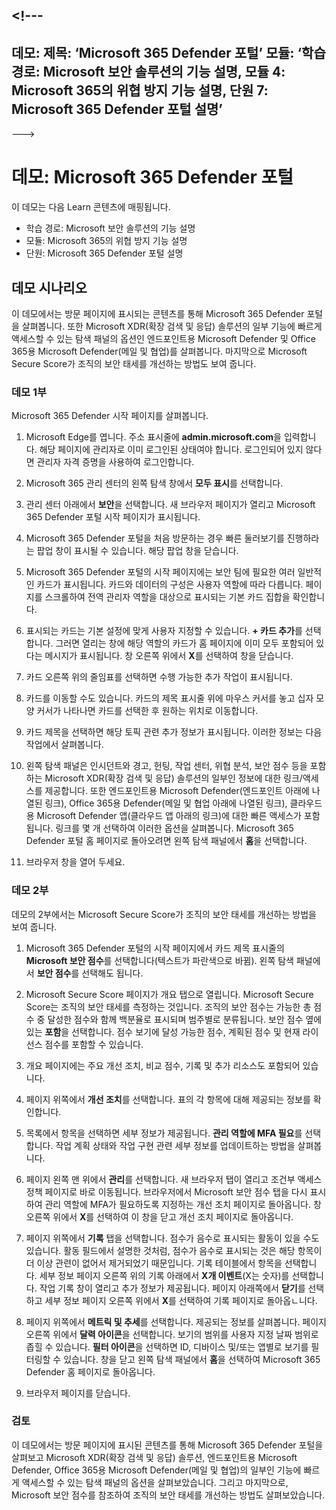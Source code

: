 <a name="---"></a><!---
---
데모: 제목: ‘Microsoft 365 Defender 포털’ 모듈: ‘학습 경로: Microsoft 보안 솔루션의 기능 설명, 모듈 4: Microsoft 365의 위협 방지 기능 설명, 단원 7: Microsoft 365 Defender 포털 설명’
---
--->

# <a name="demo-the-microsoft-365-defender-portal"></a>데모: Microsoft 365 Defender 포털

이 데모는 다음 Learn 콘텐츠에 매핑됩니다.

- 학습 경로: Microsoft 보안 솔루션의 기능 설명
- 모듈: Microsoft 365의 위협 방지 기능 설명
- 단원: Microsoft 365 Defender 포털 설명

## <a name="demo-scenario"></a>데모 시나리오

이 데모에서는 방문 페이지에 표시되는 콘텐츠를 통해 Microsoft 365 Defender 포털을 살펴봅니다. 또한 Microsoft XDR(확장 검색 및 응답) 솔루션의 일부 기능에 빠르게 액세스할 수 있는 탐색 패널의 옵션인 엔드포인트용 Microsoft Defender 및 Office 365용 Microsoft Defender(메일 및 협업)를 살펴봅니다.  마지막으로 Microsoft Secure Score가 조직의 보안 태세를 개선하는 방법도 보여 줍니다.

### <a name="demo-part-1"></a>데모 1부

Microsoft 365 Defender 시작 페이지를 살펴봅니다.

1. Microsoft Edge를 엽니다. 주소 표시줄에 **admin.microsoft.com**을 입력합니다.  해당 페이지에 관리자로 이미 로그인된 상태여야 합니다.  로그인되어 있지 않다면 관리자 자격 증명을 사용하여 로그인합니다.

1. Microsoft 365 관리 센터의 왼쪽 탐색 창에서 **모두 표시**를 선택합니다.

1. 관리 센터 아래에서 **보안**을 선택합니다.  새 브라우저 페이지가 열리고 Microsoft 365 Defender 포털 시작 페이지가 표시됩니다.  

1. Microsoft 365 Defender 포털을 처음 방문하는 경우 빠른 둘러보기를 진행하라는 팝업 창이 표시될 수 있습니다.  해당 팝업 창을 닫습니다.

1. Microsoft 365 Defender 포털의 시작 페이지에는 보안 팀에 필요한 여러 일반적인 카드가 표시됩니다. 카드와 데이터의 구성은 사용자 역할에 따라 다릅니다. 페이지를 스크롤하여 전역 관리자 역할을 대상으로 표시되는 기본 카드 집합을 확인합니다.

1. 표시되는 카드는 기본 설정에 맞게 사용자 지정할 수 있습니다.  **+ 카드 추가**를 선택합니다. 그러면 열리는 창에 해당 역할의 카드가 홈 페이지에 이미 모두 포함되어 있다는 메시지가 표시됩니다.  창 오른쪽 위에서 **X**를 선택하여 창을 닫습니다.

1. 카드 오른쪽 위의 줄임표를 선택하면 수행 가능한 추가 작업이 표시됩니다.  

1. 카드를 이동할 수도 있습니다. 카드의 제목 표시줄 위에 마우스 커서를 놓고 십자 모양 커서가 나타나면 카드를 선택한 후 원하는 위치로 이동합니다.

1. 카드 제목을 선택하면 해당 토픽 관련 추가 정보가 표시됩니다. 이러한 정보는 다음 작업에서 살펴봅니다.

1. 왼쪽 탐색 패널은 인시던트와 경고, 헌팅, 작업 센터, 위협 분석, 보안 점수 등을 포함하는 Microsoft XDR(확장 검색 및 응답) 솔루션의 일부인 정보에 대한 링크/액세스를 제공합니다.  또한 엔드포인트용 Microsoft Defender(엔드포인트 아래에 나열된 링크), Office 365용 Defender(메일 및 협업 아래에 나열된 링크), 클라우드용 Microsoft Defender 앱(클라우드 앱 아래의 링크)에 대한 빠른 액세스가 포함됩니다.  링크를 몇 개 선택하여 이러한 옵션을 살펴봅니다.   Microsoft 365 Defender 포털 홈 페이지로 돌아오려면 왼쪽 탐색 패널에서 **홈**을 선택합니다.

1. 브라우저 창을 열어 두세요.

### <a name="demo-part-2"></a>데모 2부

데모의 2부에서는 Microsoft Secure Score가 조직의 보안 태세를 개선하는 방법을 보여 줍니다.

1. Microsoft 365 Defender 포털의 시작 페이지에서 카드 제목 표시줄의 **Microsoft 보안 점수**를 선택합니다(텍스트가 파란색으로 바뀜).  왼쪽 탐색 패널에서 **보안 점수**를 선택해도 됩니다.

1. Microsoft Secure Score 페이지가 개요 탭으로 열립니다. Microsoft Secure Score는 조직의 보안 태세를 측정하는 것입니다. 조직의 보안 점수는 가능한 총 점수 중 달성한 점수와 함께 백분율로 표시되며 범주별로 분류됩니다. 보안 점수 옆에 있는 **포함**을 선택합니다. 점수 보기에 달성 가능한 점수, 계획된 점수 및 현재 라이선스 점수를 포함할 수 있습니다.

1. 개요 페이지에는 주요 개선 조치, 비교 점수, 기록 및 추가 리소스도 포함되어 있습니다.

1. 페이지 위쪽에서 **개선 조치**를 선택합니다.  표의 각 항목에 대해 제공되는 정보를 확인합니다.  

1. 목록에서 항목을 선택하면 세부 정보가 제공됩니다.  **관리 역할에 MFA 필요**를 선택합니다.  작업 계획 상태와 작업 구현 관련 세부 정보를 업데이트하는 방법을 살펴봅니다.

1. 페이지 왼쪽 맨 위에서 **관리**를 선택합니다.  새 브라우저 탭이 열리고 조건부 액세스 정책 페이지로 바로 이동됩니다.  브라우저에서 Microsoft 보안 점수 탭을 다시 표시하여 관리 역할에 MFA가 필요하도록 지정하는 개선 조치 페이지로 돌아옵니다. 창 오른쪽 위에서 **X**를 선택하여 이 창을 닫고 개선 조치 페이지로 돌아옵니다.

1. 페이지 위쪽에서 **기록** 탭을 선택합니다.  점수가 음수로 표시되는 활동이 있을 수도 있습니다.  활동 필드에서 설명한 것처럼, 점수가 음수로 표시되는 것은 해당 항목이 더 이상 관련이 없어서 제거되었기 때문입니다.  기록 테이블에서 항목을 선택합니다.  세부 정보 페이지 오른쪽 위의 기록 아래에서 **X개 이벤트**(X는 숫자)를 선택합니다.  작업 기록 창이 열리고 추가 정보가 제공됩니다.  페이지 아래쪽에서 **닫기**를 선택하고 세부 정보 페이지 오른쪽 위에서 **X**를 선택하여 기록 페이지로 돌아옵ㄴ니다.

1. 페이지 위쪽에서 **메트릭 및 추세**를 선택합니다.  제공되는 정보를 살펴봅니다.  페이지 오른쪽 위에서 **달력 아이콘**을 선택합니다.  보기의 범위를 사용자 지정 날짜 범위로 좁힐 수 있습니다.  **필터 아이콘**을 선택하면 ID, 디바이스 및/또는 앱별로 보기를 필터링할 수 있습니다.  창을 닫고 왼쪽 탐색 패널에서 **홈**을 선택하여 Microsoft 365 Defender 홈 페이지로 돌아옵니다.

1. 브라우저 페이지를 닫습니다.

### <a name="review"></a>검토

이 데모에서는 방문 페이지에 표시된 콘텐츠를 통해 Microsoft 365 Defender 포털을 살펴보고 Microsoft XDR(확장 검색 및 응답) 솔루션, 엔드포인트용 Microsoft Defender, Office 365용 Microsoft Defender(메일 및 협업)의 일부인 기능에 빠르게 액세스할 수 있는 탐색 패널의 옵션을 살펴보았습니다.  그리고 마지막으로, Microsoft 보안 점수를 참조하여 조직의 보안 태세를 개선하는 방법도 살펴보았습니다.

